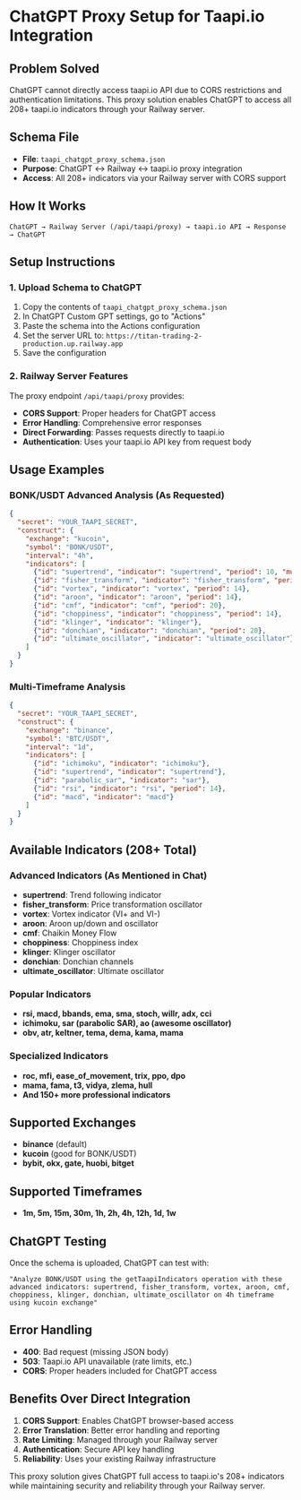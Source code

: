 # ChatGPT Proxy Setup for Taapi.io Integration

## Problem Solved
ChatGPT cannot directly access taapi.io API due to CORS restrictions and authentication limitations. This proxy solution enables ChatGPT to access all 208+ taapi.io indicators through your Railway server.

## Schema File
- **File**: `taapi_chatgpt_proxy_schema.json`
- **Purpose**: ChatGPT ↔ Railway ↔ taapi.io proxy integration
- **Access**: All 208+ indicators via your Railway server with CORS support

## How It Works
```
ChatGPT → Railway Server (/api/taapi/proxy) → taapi.io API → Response → ChatGPT
```

## Setup Instructions

### 1. Upload Schema to ChatGPT
1. Copy the contents of `taapi_chatgpt_proxy_schema.json`
2. In ChatGPT Custom GPT settings, go to "Actions"
3. Paste the schema into the Actions configuration
4. Set the server URL to: `https://titan-trading-2-production.up.railway.app`
5. Save the configuration

### 2. Railway Server Features
The proxy endpoint `/api/taapi/proxy` provides:
- **CORS Support**: Proper headers for ChatGPT access
- **Error Handling**: Comprehensive error responses
- **Direct Forwarding**: Passes requests directly to taapi.io
- **Authentication**: Uses your taapi.io API key from request body

## Usage Examples

### BONK/USDT Advanced Analysis (As Requested)
```json
{
  "secret": "YOUR_TAAPI_SECRET",
  "construct": {
    "exchange": "kucoin",
    "symbol": "BONK/USDT", 
    "interval": "4h",
    "indicators": [
      {"id": "supertrend", "indicator": "supertrend", "period": 10, "multiplier": 3.0},
      {"id": "fisher_transform", "indicator": "fisher_transform", "period": 10},
      {"id": "vortex", "indicator": "vortex", "period": 14},
      {"id": "aroon", "indicator": "aroon", "period": 14},
      {"id": "cmf", "indicator": "cmf", "period": 20},
      {"id": "choppiness", "indicator": "choppiness", "period": 14},
      {"id": "klinger", "indicator": "klinger"},
      {"id": "donchian", "indicator": "donchian", "period": 20},
      {"id": "ultimate_oscillator", "indicator": "ultimate_oscillator"}
    ]
  }
}
```

### Multi-Timeframe Analysis
```json
{
  "secret": "YOUR_TAAPI_SECRET",
  "construct": {
    "exchange": "binance",
    "symbol": "BTC/USDT",
    "interval": "1d", 
    "indicators": [
      {"id": "ichimoku", "indicator": "ichimoku"},
      {"id": "supertrend", "indicator": "supertrend"},
      {"id": "parabolic_sar", "indicator": "sar"},
      {"id": "rsi", "indicator": "rsi", "period": 14},
      {"id": "macd", "indicator": "macd"}
    ]
  }
}
```

## Available Indicators (208+ Total)

### Advanced Indicators (As Mentioned in Chat)
- **supertrend**: Trend following indicator
- **fisher_transform**: Price transformation oscillator  
- **vortex**: Vortex indicator (VI+ and VI-)
- **aroon**: Aroon up/down and oscillator
- **cmf**: Chaikin Money Flow
- **choppiness**: Choppiness index
- **klinger**: Klinger oscillator
- **donchian**: Donchian channels
- **ultimate_oscillator**: Ultimate oscillator

### Popular Indicators  
- **rsi, macd, bbands, ema, sma, stoch, willr, adx, cci**
- **ichimoku, sar (parabolic SAR), ao (awesome oscillator)**
- **obv, atr, keltner, tema, dema, kama, mama**

### Specialized Indicators
- **roc, mfi, ease_of_movement, trix, ppo, dpo**
- **mama, fama, t3, vidya, zlema, hull**
- **And 150+ more professional indicators**

## Supported Exchanges
- **binance** (default)
- **kucoin** (good for BONK/USDT)
- **bybit, okx, gate, huobi, bitget**

## Supported Timeframes
- **1m, 5m, 15m, 30m, 1h, 2h, 4h, 12h, 1d, 1w**

## ChatGPT Testing
Once the schema is uploaded, ChatGPT can test with:

```
"Analyze BONK/USDT using the getTaapiIndicators operation with these advanced indicators: supertrend, fisher_transform, vortex, aroon, cmf, choppiness, klinger, donchian, ultimate_oscillator on 4h timeframe using kucoin exchange"
```

## Error Handling
- **400**: Bad request (missing JSON body)
- **503**: Taapi.io API unavailable (rate limits, etc.)
- **CORS**: Proper headers included for ChatGPT access

## Benefits Over Direct Integration
1. **CORS Support**: Enables ChatGPT browser-based access
2. **Error Translation**: Better error handling and reporting
3. **Rate Limiting**: Managed through your Railway server
4. **Authentication**: Secure API key handling
5. **Reliability**: Uses your existing Railway infrastructure

This proxy solution gives ChatGPT full access to taapi.io's 208+ indicators while maintaining security and reliability through your Railway server.